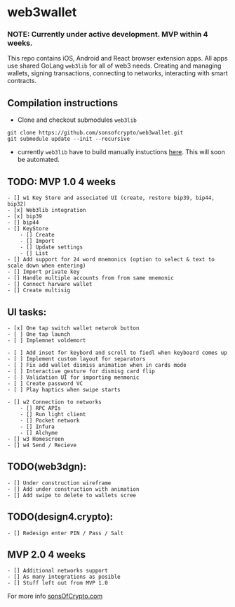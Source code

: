 # web3wallet

### NOTE: Currently under active development. MVP within 4 weeks.

This repo contains iOS, Android and React browser extension apps. All apps use shared GoLang `web3lib` for all of web3 needs. Creating and managing wallets, signing transactions, connecting to networks, interacting with smart contracts.

## Compilation instructions
- Clone and checkout submodules `web3lib`
```
git clone https://github.com/sonsofcrypto/web3wallet.git
git submodule update --init --recursive
```
- currently `web3lib` have to build manually instuctions [here](https://github.com/sonsofcrypto/web3lib). This will soon be automated. 


## TODO: MVP 1.0 4 weeks
	- [] w1 Key Store and associated UI (create, restore bip39, bip44, bip32)
	- [x] Web3lib integration
	- [x] bip39
	- [] bip44
	- [] KeyStore
		- [] Create
		- [] Import
		- [] Update settings
		- [] List
	- [] Add support for 24 word mnemonics (option to select & text to scale down when entering)
	- [] Import private key
	- [] Handle multiple accounts from from same mnemonic
	- [] Connect harware wallet
	- [] Create multisig

## UI tasks: 
	- [x] One tap switch wallet netwrok button
	- [ ] One tap launch
	- [ ] Implemnet voldemort

	- [ ] Add inset for keybord and scroll to fiedl when keyboard comes up
 	- [ ] Implement custom layout for separators
 	- [ ] Fix add wallet dismiss animation when in cards mode
	- [ ] Interactive gesture for dismisg card flip
	- [ ] Validation UI for importing menmonic
	- [ ] Create password VC
	- [ ] Play haptics when swipe starts

	- [] w2 Connection to networks
		- [] RPC APIs
		- [] Run light client
		- [] Pocket network
		- [] Infura
		- [] Alchyme
	- [] w3 Homescreen
	- [] w4 Send / Recieve

## TODO(web3dgn):
	- [] Under construction wireframe
	- [] Add under construction with animation
	- [] Add swipe to delete to wallets scree

## TODO(design4.crypto):
	- [] Redesign enter PIN / Pass / Salt

## MVP 2.0 4 weeks
	- [] Additional networks support
	- [] As many integrations as posible
	- [] Stuff left out from MVP 1.0

For more info [sonsOfCrypto.com](https://sonsofcrypto.com/)
